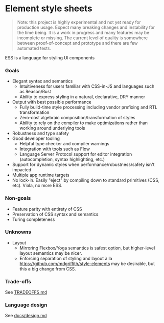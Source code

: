 # Element style sheets

> Note: this project is highly experimental and not yet ready for production usage. Expect many breaking changes and instability for the time being. It is a work in progress and many features may be incomplete or missing. The current level of quality is somewhere between proof-of-concept and prototype and there are few automated tests.

ESS is a language for styling UI components

### Goals
- Elegant syntax and semantics
    - Intuitiveness for users familiar with CSS-in-JS and languages such as Reason/Rust
    - Ability to express styling in a natural, declarative, DRY manner
- Output with best possible performance
    - Fully build-time style processing including vendor prefixing and RTL transformation
    - Zero-cost algebraic composition/transformation of styles
    - Ability to rely on the compiler to make optimizations rather than working around underlying tools
- Robustness and type safety
- Good developer tooling
    - Helpful type checker and compiler warnings
    - Integration with tools such as Flow
    - Language Server Protocol support for editor integration (autocompletion, syntax highlighting, etc.)
- Support for dynamic styles when performance/robustness/safety isn't impacted
- Multiple app runtime targets
- No lock-in. Easily "eject" by compiling down to standard primitives (CSS, etc). Viola, no more ESS.

### Non-goals
- Feature parity with entirety of CSS
- Preservation of CSS syntax and semantics
- Turing completeness

### Unknowns
- Layout
  - Mirroring Flexbox/Yoga semantics is safest option, but higher-level layout semantics may be nicer.
  - Enforcing separation of styling and layout à la https://github.com/mdgriffith/style-elements may be desirable, but this a big change from CSS.

### Trade-offs
See [TRADEOFFS.md](https://github.com/rtsao/ess/blob/master/TRADEOFFS.md)

### Language design
See [docs/design.md](https://github.com/rtsao/ess/blob/master/docs/design.md)
